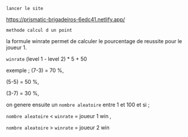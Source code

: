 `lancer le site`

https://prismatic-brigadeiros-6edc41.netlify.app/





`methode calcul d un point`

la formule winrate permet de calculer le pourcentage de reussite
pour le joueur 1.

`winrate` (level 1 - level 2) * 5 + 50

exemple ; 
(7-3) = 70 %,

(5-5) = 50 %,

(3-7) = 30 %,



on genere ensuite un `nombre aleatoire` entre 1 et 100 et si ;

`nombre aleatoire`  < `winrate` = joueur 1 win ,

`nombre aleatoire`  > `winrate` = joueur 2 win 




